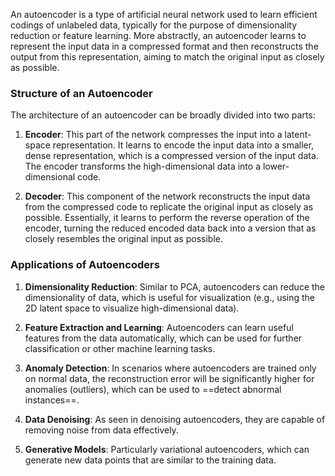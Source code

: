 An autoencoder is a type of artificial neural network used to learn efficient codings of unlabeled data, typically for the purpose of dimensionality reduction or feature learning. More abstractly, an autoencoder learns to represent the input data in a compressed format and then reconstructs the output from this representation, aiming to match the original input as closely as possible.

### Structure of an Autoencoder

The architecture of an autoencoder can be broadly divided into two parts:

1. **Encoder**: This part of the network compresses the input into a latent-space representation. It learns to encode the input data into a smaller, dense representation, which is a compressed version of the input data. The encoder transforms the high-dimensional data into a lower-dimensional code.
    
2. **Decoder**: This component of the network reconstructs the input data from the compressed code to replicate the original input as closely as possible. Essentially, it learns to perform the reverse operation of the encoder, turning the reduced encoded data back into a version that as closely resembles the original input as possible.

### Applications of Autoencoders

1. **Dimensionality Reduction**: Similar to PCA, autoencoders can reduce the dimensionality of data, which is useful for visualization (e.g., using the 2D latent space to visualize high-dimensional data).
    
2. **Feature Extraction and Learning**: Autoencoders can learn useful features from the data automatically, which can be used for further classification or other machine learning tasks.
    
3. **Anomaly Detection**: In scenarios where autoencoders are trained only on normal data, the reconstruction error will be significantly higher for anomalies (outliers), which can be used to ==detect abnormal instances==.
    
4. **Data Denoising**: As seen in denoising autoencoders, they are capable of removing noise from data effectively.
    
5. **Generative Models**: Particularly variational autoencoders, which can generate new data points that are similar to the training data.